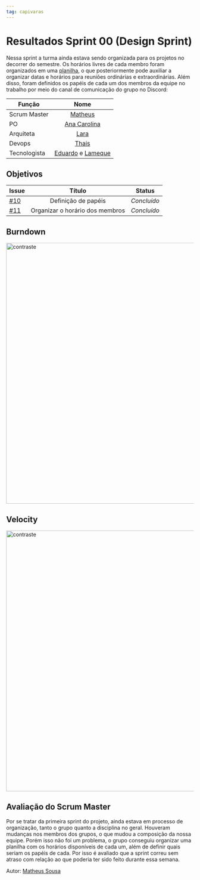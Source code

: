 ```yaml
---
tag: capivaras
---
```

# Resultados Sprint 00 (Design Sprint)

Nessa sprint a turma ainda estava sendo organizada para os projetos no decorrer do semestre. Os horários livres de cada membro foram organizados em uma [planilha](https://docs.google.com/spreadsheets/d/1I8LEH8eR2xAUQq63SwqnBtVvWprClk0BlHGAnlG_q6k/edit?usp=sharing), 
o que posteriormente pode auxiliar a organizar
datas e horários para reuniões ordinárias e extraordinárias.
Além disso, foram definidos os papéis de cada um dos membros da equipe no trabalho por meio do canal de comunicação do grupo no Discord:

|      Função      |            Nome            |
|------------------|:--------------------------:|
| Scrum Master | [Matheus](https://github.com/gatotabaco) |
| PO | [Ana Carolina](https://github.com/AnaCarolinaRodriguesLeite) |
| Arquiteta | [Lara](https://github.com/gatotabaco) |
| Devops | [Thais](https://github.com/thais-ra) |
| Tecnologista | [Eduardo]() e [Lameque](https://github.com/LamequeFernandes) |

## Objetivos

| Issue |            Título            |         Status        | 
|-------|:----------------------------:|-----------------------|
| [#10](https://github.com/fga-eps-mds/2021-1-Bot/issues/10) | Definição de papéis | _Concluído_ |
| [#11](https://github.com/fga-eps-mds/2021-1-Bot/issues/11) | Organizar o horário dos membros | _Concluído_ |

## Burndown

<img src="{{ '/assets/img/capivaras/burndown_sprint0.png' | prepend: site.baseurl }}" alt="contraste" width="700"/>

## Velocity

<img src="{{ '/assets/img/capivaras/velocity_sprint0.png' | prepend: site.baseurl }}" alt="contraste" width="700"/>

## Avaliação do Scrum Master

Por se tratar da primeira sprint do projeto, ainda estava em processo de organização, tanto o grupo quanto a disciplina no geral. Houveram mudanças nos membros dos grupos, o que mudou 
a composição da nossa equipe. Porém isso não foi um problema, o grupo conseguiu organizar uma planilha com os horários disponíveis de cada um, além de definir quais seriam os papéis de cada.
Por isso é avaliado que a sprint correu sem atraso com relação ao que poderia ter sido feito durante essa semana.

Autor: [Matheus Sousa](https://github.com/gatotabaco)
